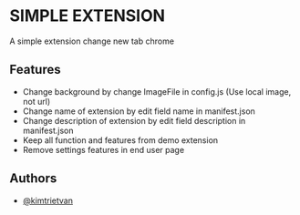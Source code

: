
# SIMPLE EXTENSION

A simple extension change new tab chrome

## Features

- Change background by change ImageFile in config.js (Use local image, not url)
- Change name of extension by edit field name in manifest.json
- Change description of extension by edit field description in manifest.json
- Keep all function and features from demo extension
- Remove settings features in end user page


## Authors

- [@kimtrietvan](https://github.com/kimtrietvan)


